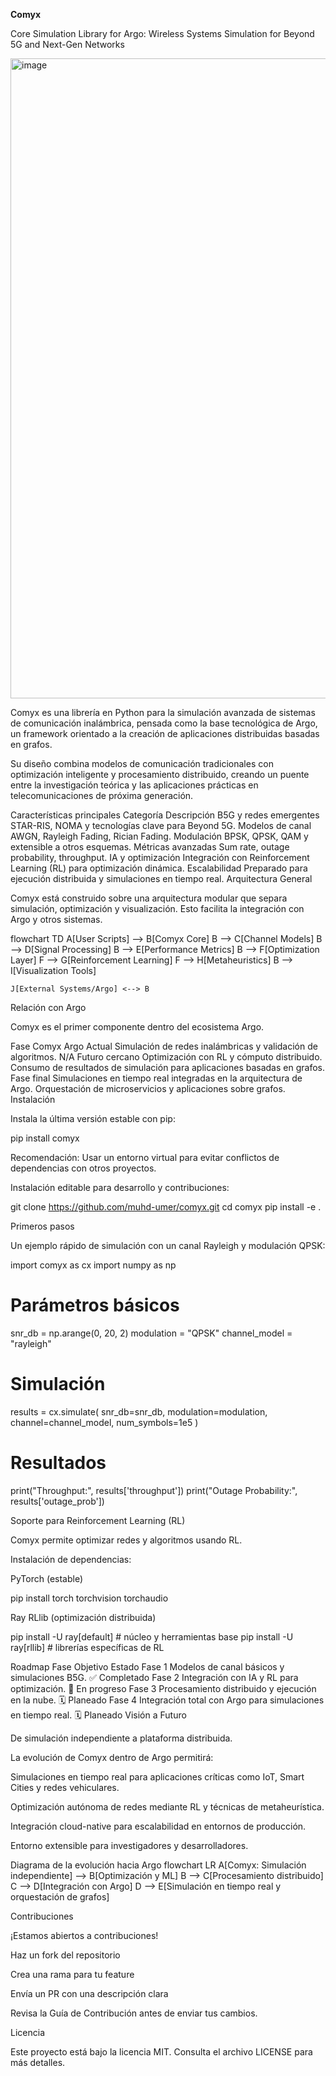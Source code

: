 **Comyx**

Core Simulation Library for Argo: Wireless Systems Simulation for Beyond 5G and Next-Gen Networks

<img width="1536" height="1024" alt="image" src="https://github.com/user-attachments/assets/a14ccc94-6aad-429c-907c-ac1d388b0892" />



Comyx es una librería en Python para la simulación avanzada de sistemas de comunicación inalámbrica, pensada como la base tecnológica de Argo, un framework orientado a la creación de aplicaciones distribuidas basadas en grafos.

Su diseño combina modelos de comunicación tradicionales con optimización inteligente y procesamiento distribuido, creando un puente entre la investigación teórica y las aplicaciones prácticas en telecomunicaciones de próxima generación.

Características principales
Categoría	Descripción
B5G y redes emergentes	STAR-RIS, NOMA y tecnologías clave para Beyond 5G.
Modelos de canal	AWGN, Rayleigh Fading, Rician Fading.
Modulación	BPSK, QPSK, QAM y extensible a otros esquemas.
Métricas avanzadas	Sum rate, outage probability, throughput.
IA y optimización	Integración con Reinforcement Learning (RL) para optimización dinámica.
Escalabilidad	Preparado para ejecución distribuida y simulaciones en tiempo real.
Arquitectura General

Comyx está construido sobre una arquitectura modular que separa simulación, optimización y visualización. Esto facilita la integración con Argo y otros sistemas.

flowchart TD
    A[User Scripts] --> B[Comyx Core]
    B --> C[Channel Models]
    B --> D[Signal Processing]
    B --> E[Performance Metrics]
    B --> F[Optimization Layer]
    F --> G[Reinforcement Learning]
    F --> H[Metaheuristics]
    B --> I[Visualization Tools]
    
    J[External Systems/Argo] <--> B

Relación con Argo

Comyx es el primer componente dentro del ecosistema Argo.

Fase	Comyx	Argo
Actual	Simulación de redes inalámbricas y validación de algoritmos.	N/A
Futuro cercano	Optimización con RL y cómputo distribuido.	Consumo de resultados de simulación para aplicaciones basadas en grafos.
Fase final	Simulaciones en tiempo real integradas en la arquitectura de Argo.	Orquestación de microservicios y aplicaciones sobre grafos.
Instalación

Instala la última versión estable con pip:

pip install comyx


Recomendación: Usar un entorno virtual para evitar conflictos de dependencias con otros proyectos.

Instalación editable para desarrollo y contribuciones:

git clone https://github.com/muhd-umer/comyx.git
cd comyx
pip install -e .

Primeros pasos

Un ejemplo rápido de simulación con un canal Rayleigh y modulación QPSK:

import comyx as cx
import numpy as np

# Parámetros básicos
snr_db = np.arange(0, 20, 2)
modulation = "QPSK"
channel_model = "rayleigh"

# Simulación
results = cx.simulate(
    snr_db=snr_db,
    modulation=modulation,
    channel=channel_model,
    num_symbols=1e5
)

# Resultados
print("Throughput:", results['throughput'])
print("Outage Probability:", results['outage_prob'])

Soporte para Reinforcement Learning (RL)

Comyx permite optimizar redes y algoritmos usando RL.

Instalación de dependencias:

PyTorch (estable)

pip install torch torchvision torchaudio


Ray RLlib (optimización distribuida)

pip install -U ray[default]   # núcleo y herramientas base
pip install -U ray[rllib]     # librerías específicas de RL

Roadmap
Fase	Objetivo	Estado
Fase 1	Modelos de canal básicos y simulaciones B5G.	✅ Completado
Fase 2	Integración con IA y RL para optimización.	🚧 En progreso
Fase 3	Procesamiento distribuido y ejecución en la nube.	🗓 Planeado
Fase 4	Integración total con Argo para simulaciones en tiempo real.	🗓 Planeado
Visión a Futuro

De simulación independiente a plataforma distribuida.

La evolución de Comyx dentro de Argo permitirá:

Simulaciones en tiempo real para aplicaciones críticas como IoT, Smart Cities y redes vehiculares.

Optimización autónoma de redes mediante RL y técnicas de metaheurística.

Integración cloud-native para escalabilidad en entornos de producción.

Entorno extensible para investigadores y desarrolladores.

Diagrama de la evolución hacia Argo
flowchart LR
    A[Comyx: Simulación independiente] --> B[Optimización y ML]
    B --> C[Procesamiento distribuido]
    C --> D[Integración con Argo]
    D --> E[Simulación en tiempo real y orquestación de grafos]

Contribuciones

¡Estamos abiertos a contribuciones!

Haz un fork del repositorio

Crea una rama para tu feature

Envía un PR con una descripción clara

Revisa la Guía de Contribución
 antes de enviar tus cambios.

Licencia

Este proyecto está bajo la licencia MIT.
Consulta el archivo LICENSE
 para más detalles.
 
